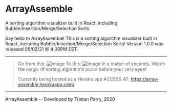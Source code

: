 # ArrayAssemble

A sorting algorithm visualizer built in React, including Bubble/Insertion/Merge/Selection Sorts

Say hello to ArrayAssemble! This is a sorting algorithm visualizer built in React, including
Bubble/Insertion/Merge/Selection Sorts! Version 1.0.0 was released 05/02/21 @ 4:30PM EST.

----------------------------------------------------------------------------------------------------------------------------------
>
> Go from this:
![image](https://user-images.githubusercontent.com/64918749/116826888-5ec54d00-ab64-11eb-9ddd-a70f16147251.png)
> To this:
![image](https://user-images.githubusercontent.com/64918749/116826904-76043a80-ab64-11eb-8f1e-b24820ee1b69.png)
> In a matter of seconds. Watch the magic of sorting algorithms occur before your very eyes!
>
> Currently being hosted as a Heroku app
> ACCESS AT: https://array-assemble.herokuapp.com/
>
----------------------------------------------------------------------------------------------------------------------------------

ArrayAssemble -- Developed by Tristan Parry, 2020
